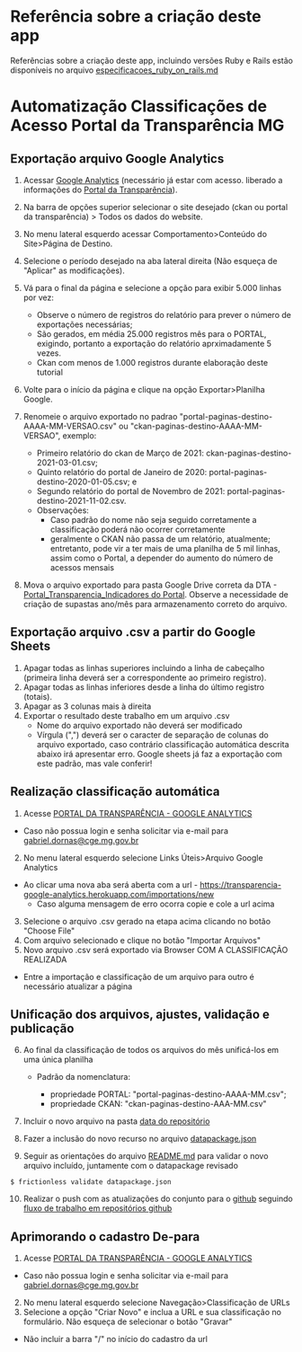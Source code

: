 # Referência sobre a criação deste app

Referências sobre a criação deste app, incluindo versões Ruby e Rails estão disponíveis no arquivo [especificacoes_ruby_on_rails.md](/especificacoes_ruby_on_rails.md)

# Automatização Classificações de Acesso Portal da Transparência MG

## Exportação arquivo Google Analytics
1. Acessar [Google Analytics](https://analytics.google.com/) (necessário já estar com acesso. liberado a informações do [Portal da Transparência](http://www.transparencia.mg.gov.br/)).
2. Na barra de opções superior selecionar o site desejado (ckan ou portal da transparência) > Todos os dados do website.
4. No menu lateral esquerdo acessar Comportamento>Conteúdo do Site>Página de Destino.
5. Selecione o período desejado na aba lateral direita (Não esqueça de "Aplicar" as modificações).
6. Vá para o final da página e selecione a opção para exibir 5.000 linhas por vez:
    * Observe o número de registros do relatório para prever o número de exportações necessárias;
    * São gerados, em média 25.000 registros mês para o PORTAL, exigindo, portanto a exportação do relatório aprximadamente 5 vezes.
    * Ckan com menos de 1.000 registros durante elaboração deste tutorial
7. Volte para o início da página e clique na opção Exportar>Planilha Google. 
8. Renomeie o arquivo exportado no padrao "portal-paginas-destino-AAAA-MM-VERSAO.csv" ou "ckan-paginas-destino-AAAA-MM-VERSAO", exemplo:
    * Primeiro relatório do ckan de Março de 2021: ckan-paginas-destino-2021-03-01.csv;
    * Quinto relatório do portal de Janeiro de 2020: portal-paginas-destino-2020-01-05.csv; e
    * Segundo relatório do portal de Novembro de 2021: portal-paginas-destino-2021-11-02.csv.
    * Observações:
        * Caso padrão do nome não seja seguido corretamente a classificação poderá não ocorrer corretamente
        * geralmente o CKAN não passa de um relatório, atualmente; entretanto, pode vir a ter mais de uma planilha de 5 mil linhas, assim como o Portal, a depender do aumento do número de acessos mensais
        
8. Mova o arquivo exportado para pasta Google Drive correta da DTA - [Portal_Transparencia_Indicadores do Portal](https://drive.google.com/drive/folders/15KuJy3qSzsi9fVAsxrnCmlr_TNUR6iyG?usp=sharing). Observe a necessidade de criação de supastas ano/mês para armazenamento correto do arquivo.

## Exportação arquivo .csv a partir do Google Sheets
1. Apagar todas as linhas superiores incluindo a linha de cabeçalho (primeira linha deverá ser a correspondente ao primeiro registro).
3. Apagar todas as linhas inferiores desde a linha do último registro (totais).
4. Apagar as 3 colunas mais à direita
5. Exportar o resultado deste trabalho em um arquivo .csv
    - Nome do arquivo exportado não deverá ser modificado
    - Vírgula (",") deverá ser o caracter de separação de colunas do arquivo exportado, caso contrário classificação automática descrita abaixo irá apresentar erro. Google sheets já faz a exportação com este padrão, mas vale conferir!

## Realização classificação automática
1. Acesse [PORTAL DA TRANSPARÊNCIA - GOOGLE ANALYTICS](https://transparencia-google-analytics.herokuapp.com/users/sign_in)
  * Caso não possua login e senha solicitar via e-mail para gabriel.dornas@cge.mg.gov.br
2. No menu lateral esquerdo selecione Links Úteis>Arquivo Google Analytics
  * Ao clicar uma nova aba será aberta com a url - https://transparencia-google-analytics.herokuapp.com/importations/new
    * Caso alguma mensagem de erro ocorra copie e cole a url acima
3. Selecione o arquivo .csv gerado na etapa acima clicando no botão "Choose File"
4. Com arquivo selecionado e clique no botão "Importar Arquivos"
5. Novo arquivo .csv será exportado via Browser COM A CLASSIFICAÇÃO REALIZADA
  * Entre a importação e classificação de um arquivo para outro é necessário atualizar a página

## Unificação dos arquivos, ajustes, validação e publicação
6. Ao final da classificação de todos os arquivos do mês unificá-los em uma única planilha

    * Padrão da nomenclatura:

         - propriedade PORTAL: "portal-paginas-destino-AAAA-MM.csv";
         - propriedade CKAN: "ckan-paginas-destino-AAA-MM.csv"

7. Incluir o novo arquivo na pasta [data do repositório]( https://github.com/dados-mg/google-analytics/tree/master/data)
8. Fazer a inclusão do novo recurso no arquivo [datapackage.json](https://github.com/dados-mg/google-analytics/blob/master/datapackage.json)
9. Seguir as orientações do arquivo [README.md](https://github.com/dados-mg/google-analytics/blob/master/README.md) para validar o novo arquivo incluído, juntamente com o datapackage revisado

```
$ frictionless validate datapackage.json
```

10. Realizar o push com as atualizações do conjunto para o [github](https://github.com/dados-mg/google-analytics) seguindo [fluxo de trabalho em repositórios github](https://github.com/transparencia-mg/handbook/blob/master/fluxo-trabalho-github.md)
    

## Aprimorando o cadastro De-para
1. Acesse [PORTAL DA TRANSPARÊNCIA - GOOGLE ANALYTICS](https://transparencia-google-analytics.herokuapp.com/users/sign_in)
  * Caso não possua login e senha solicitar via e-mail para gabriel.dornas@cge.mg.gov.br
2. No menu lateral esquerdo selecione Navegação>Classificação de URLs
3. Selecione a opção "Criar Novo" e inclua a URL e sua classificação no formulário. Não esqueça de selecionar o botão "Gravar"
  * Não incluir a barra "/" no início do cadastro da url
